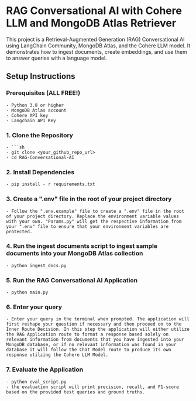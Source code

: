 # RAG Conversational AI with Cohere LLM and MongoDB Atlas Retriever

This project is a Retrieval-Augmented Generation (RAG) Conversational AI using LangChain Community, MongoDB Atlas, and the Cohere LLM model. It demonstrates how to ingest documents, create embeddings, and use them to answer queries with a language model.

## Setup Instructions

### Prerequisites (ALL FREE!)

    - Python 3.8 or higher
    - MongoDB Atlas account
    - Cohere API key
    - Langchain API Key

### 1. Clone the Repository

    - ```sh
    - git clone <your_github_repo_url>
    - cd RAG-Conversational-AI

### 2. Install Dependencies

    - pip install - r requirements.txt

### 3. Create a ".env" file in the root of your project directory

    - Follow the ".env.example" file to create a ".env" file in the root of your project directory. Replace the environment variable values with your own. "Params.py" will get the respective information from your ".env" file to ensure that your environment variables are protected.

### 4. Run the  ingest documents script to ingest sample documents into your MongoDB Atlas collection

    - python ingest_docs.py

### 5. Run the RAG Conversational AI Application

    - python main.py

### 6. Enter your query

    - Enter your query in the terminal when prompted. The application will first reshape your question if necessary and then proceed on to the Inner Route Decision. In this step the application will either utilize the RAG Application route to format a response based solely on relevant information from documents that you have ingested into your MongoDB database, or if no relevant information was found in your database it will follow the Chat Model route to produce its own response utilzing the Cohere LLM Model.

 ### 7. Evaluate the Application

    - python eval_script.py
    - the evaluation script will print precision, recall, and F1-score based on the provided test queries and ground truths.




